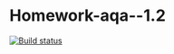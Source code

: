 # Homework-aqa--1.2
[![Build status](https://ci.appveyor.com/api/projects/status/j7sadkliwyi6fwip/branch/master?svg=true)](https://ci.appveyor.com/project/OlgaTyupina/homework-aqa-1-2/branch/master)
